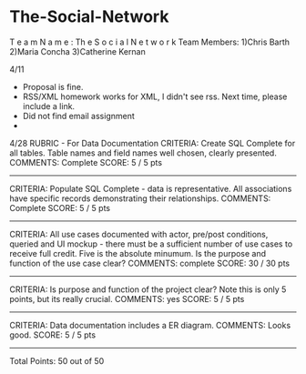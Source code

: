 # The-Social-Network

T e a m N a m e : T​h e S o c i a l N e t w o r k
Team Members:
1)Chris Barth 2)Maria Concha 3)Catherine Kernan

4/11 
- Proposal is fine.
- RSS/XML homework works for XML, I didn't see rss.  Next time, please include a link.
- Did not find email assignment
- 
4/28
RUBRIC - For Data Documentation
CRITERIA:
Create SQL Complete for all tables. Table names and field names well
chosen, clearly presented.
COMMENTS:
Complete
SCORE: 5 / 5 pts 
**********************
CRITERIA:
Populate SQL Complete - data is representative. All associations have
specific records demonstrating their relationships.
COMMENTS:
Complete
SCORE: 5 / 5 pts 
**********************
CRITERIA:
All use cases documented with actor, pre/post conditions, queried and UI
mockup - there must be a sufficient number of use cases to receive full
credit. Five is the absolute minumum. Is the purpose and function of the
use case clear?
COMMENTS:
complete
SCORE: 30 / 30 pts 
**********************
CRITERIA:
Is purpose and function of the project clear? Note this is only 5
points, but its really crucial.
COMMENTS:
yes
SCORE: 5 / 5 pts 
**********************
CRITERIA:
Data documentation includes a ER diagram.
COMMENTS:
Looks good.
SCORE: 5 / 5 pts 
**********************
Total Points: 50 out of 50
